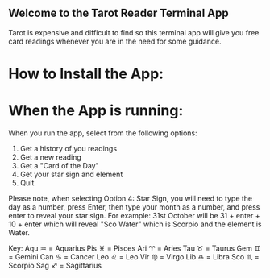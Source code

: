 ## Welcome to the Tarot Reader Terminal App

Tarot is expensive and difficult to find so this terminal app will give you free card readings whenever you are in the need for some guidance.

# How to Install the App:

# When the App is running:

When you run the app, select from the following options:

1. Get a history of you readings
2. Get a new reading
3. Get a "Card of the Day"
4. Get your star sign and element
5. Quit

Please note, when selecting Option 4: Star Sign, you will need to type the day as a number, press Enter, then type your month as a number, and press enter to reveal your star sign. For example: 31st October will be 31 + enter + 10 + enter which will reveal "Sco Water" which is Scorpio and the element is Water.

Key:
Aqu ♒️ = Aquarius
Pis ♓️ = Pisces
Ari ♈️ = Aries
Tau ♉️ = Taurus
Gem ♊️ = Gemini
Can ♋️ = Cancer
Leo ♌️ = Leo
Vir ♍️ = Virgo
Lib ♎️ = Libra
Sco ♏️ = Scorpio
Sag ♐️ = Sagittarius
